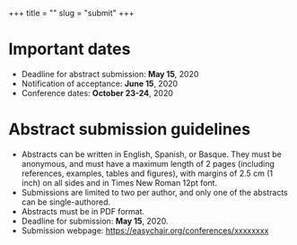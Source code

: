 +++
title = ""
slug = "submit"
+++

# Important dates

- Deadline for abstract submission: **May 15**, 2020
- Notification of acceptance: **June 15**, 2020
- Conference dates: **October 23-24**, 2020

# Abstract submission guidelines
- Abstracts can be written in English, Spanish, or Basque. They must be anonymous, and must have a maximum length of 2 pages (including references, examples, tables and figures), with margins of 2.5 cm (1 inch) on all sides and in Times New Roman 12pt font.
- Submissions are limited to two per author, and only one of the abstracts can be single-authored.
- Abstracts must be in PDF format.
- Deadline for submission: **May 15**, 2020.
- Submission webpage: https://easychair.org/conferences/xxxxxxxx
<!-- - Registration fee: 100 € (reduced fee for students and (...)) -->
